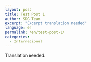 ```yaml
---
layout: post
title: Test Post 1
author: SDG Team
excerpt: "Excerpt translation needed"
language: en
permalink: /en/test-post-1/
categories:
  - International
---
```


Translation needed.
